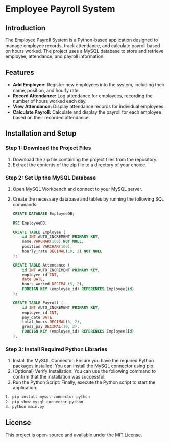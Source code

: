 # Employee Payroll System

## Introduction

The Employee Payroll System is a Python-based application designed to manage employee records, track attendance, and calculate payroll based on hours worked. The project uses a MySQL database to store and retrieve employee, attendance, and payroll information.

## Features

- **Add Employee:** Register new employees into the system, including their name, position, and hourly rate.
- **Record Attendance:** Log attendance for employees, recording the number of hours worked each day.
- **View Attendance:** Display attendance records for individual employees.
- **Calculate Payroll:** Calculate and display the payroll for each employee based on their recorded attendance.

## Installation and Setup

### Step 1: Download the Project Files

1. Download the zip file containing the project files from the repository.
2. Extract the contents of the zip file to a directory of your choice.

### Step 2: Set Up the MySQL Database

1. Open MySQL Workbench and connect to your MySQL server.
2. Create the necessary database and tables by running the following SQL commands:

    ```sql
    CREATE DATABASE EmployeeDB;

    USE EmployeeDB;

    CREATE TABLE Employee (
        id INT AUTO_INCREMENT PRIMARY KEY,
        name VARCHAR(100) NOT NULL,
        position VARCHAR(100),
        hourly_rate DECIMAL(10, 2) NOT NULL
    );

    CREATE TABLE Attendance (
        id INT AUTO_INCREMENT PRIMARY KEY,
        employee_id INT,
        date DATE,
        hours_worked DECIMAL(5, 2),
        FOREIGN KEY (employee_id) REFERENCES Employee(id)
    );

    CREATE TABLE Payroll (
        id INT AUTO_INCREMENT PRIMARY KEY,
        employee_id INT,
        pay_date DATE,
        total_hours DECIMAL(5, 2),
        gross_pay DECIMAL(10, 2),
        FOREIGN KEY (employee_id) REFERENCES Employee(id)
    );
    ```

### Step 3: Install Required Python Libraries

1. Install the MySQL Connector: Ensure you have the required Python packages installed. You can install the MySQL connector using pip.
2. (Optional) Verify Installation: You can use the following command to confirm that the installation was successful.
3. Run the Python Script: Finally, execute the Python script to start the application.

```bash
1. pip install mysql-connector-python
2. pip show mysql-connector-python
3. python main.py
```
## License

This project is open-source and available under the [MIT License](LICENSE).
